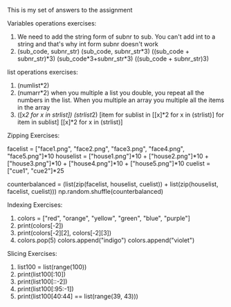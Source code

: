 This is my set of answers to the assignment

Variables operations exercises:

1. We need to add the string form of subnr to sub. You can't add int to a string and that's why int form subnr doesn't work 
2. (sub_code, subnr_str)
(sub_code, subnr_str\*3)
((sub_code + subnr_str)\*3)
(sub_code*3+subnr_str\*3)
((sub_code + subnr_str)3)


list operations exercises:

1. (numlist*2)
2. (numarr*2) when you multiple a list you double, you repeat all the numbers in the list. When you multiple an array you multiple all the items in the array 
3. ([x*2 for x in strlist])
(strlist*2) 
[item for sublist in [[x]*2 for x in (strlist)] for item in sublist]
[[x]*2 for x in (strlist)]


Zipping Exercises:

facelist = ["face1.png", "face2.png", "face3.png", "face4.png", "face5.png"]*10
houselist = ["house1.png"]*10 + ["house2.png"]*10 + ["house3.png"]*10 + ["house4.png"]*10 + ["house5.png"]*10
cuelist = ["cue1", "cue2"]*25

counterbalanced = (list(zip(facelist, houselist, cuelist)) + list(zip(houselist, facelist, cuelist)))
np.random.shuffle(counterbalanced)


Indexing Exercises:

1. colors = ["red", "orange", "yellow", "green", "blue", "purple"]
2. print(colors[-2])
3. print(colors[-2][2], colors[-2][3])
4. colors.pop(5)
colors.append("indigo")
colors.append("violet")


Slicing Exercises:

1. list100 = list(range(100))
2. print(list100[:10])
3. print(list100[::-2])
4. print(list100[:95:-1])
5. print(list100[40:44] == list(range(39, 43)))

